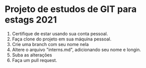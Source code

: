 # Projeto de estudos de GIT para estags 2021
1. Certifique de estar usando sua conta pessoal.
2. Faça clone do projeto em sua máquina pessoal.
3. Crie uma branch com seu nome nela
4. Altere o arquivo "interns.md", adicionando seu nome e longin.
5. Suba as alterações
6. Faça um pull request.
